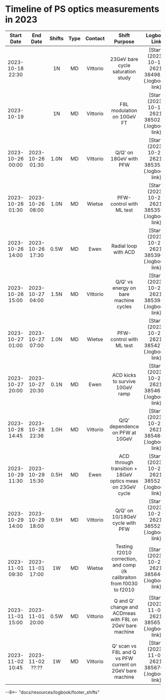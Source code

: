 # Timeline of PS optics measurements in 2023

<!--                                                                       Logbook Links: [LINK_NAME](date, logbook_id, event_id){.logbook-link} -->
|     Start Date   |     End Date     |  Shifts | Type | Contact  |                    Shift Purpose                          |                   Logbook Link                    |
|:----------------:|:----------------:|:-------:|:----:|:--------:|:---------------------------------------------------------:|:-------------------------------------------------:|
| 2023-10-18 22:30 |                  |    1N   |  MD  | Vittorio | 23GeV bare cycle saturation study                         | [Start](2023-10-18, 2621, 3849831){.logbook-link} |
|    2023-10-19    |                  |    1N   |  MD  | Vittorio |    F8L modulation on 10GeV FT                             | [Start](2023-10-19, 2621, 3850236){.logbook-link} |
| 2023-10-26 00:00 | 2023-10-26 01:30 |   1.0N  |  MD  | Vittorio | Q/Q' on 18GeV with PFW                                    | [Start](2023-10-26, 2621, 3853588){.logbook-link} |
| 2023-10-26 01:30 | 2023-10-26 08:00 |   1.0N  |  MD  | Wietse   | PFW-control with ML test                                  | [Start](2023-10-26, 2621, 3853593){.logbook-link} |
| 2023-10-26 14:00 | 2023-10-26 17:30 |   0.5W  |  MD  | Ewen     | Radial loop with ACD                                      | [Start](2023-10-26, 2621, 3853902){.logbook-link} |
| 2023-10-26 15:00 | 2023-10-27 04:00 |   1.5N  |  MD  | Vittorio | Q/Q' vs energy on bare machine cycles                     | [Start](2023-10-26, 2621, 3853981){.logbook-link} |
| 2023-10-27 01:00 | 2023-10-27 07:00 |   1.0N  |  MD  | Wietse   | PFW-control with ML test                                  | [Start](2023-10-27, 2621, 3854279){.logbook-link} |
| 2023-10-27 20:00 | 2023-10-27 20:30 |   0.1N  |  MD  | Ewen     | ACD kicks to survive 10GeV ramp                           | [Start](2023-10-27, 2621, 3854651){.logbook-link} |
| 2023-10-28 14:45 | 2023-10-28 22:36 |   1.0H  |  MD  | Vittorio | Q/Q' dependence on PFW at 10GeV                           | [Start](2023-10-28, 2621, 3854868){.logbook-link} |
| 2023-10-29 11:30 | 2023-10-29 15:30 |   0.5H  |  MD  | Ewen     | ACD through transition + 18GeV optics meas on 23GeV cycle | [Start](2023-10-29, 2621, 3855210){.logbook-link} |
| 2023-10-29 14:00 | 2023-10-29 18:00 |   0.5H  |  MD  | Vittorio | Q/Q' on 10/18GeV cycle with PFW                           | [Start](2023-10-29, 2621, 3855296){.logbook-link} |
| 2023-11-01 09:30 | 2023-11-01 17:00 |    1W   |  MD  | Wietse   | Testing f2010 correction, and comp i/k calibraiton from f0030 to f2010  | [Start](2023-10-29, 2621, 3856404){.logbook-link} |
| 2023-11-01 15:00 | 2023-11-01 20:00 |   0.5W  |  MD  | Vittorio | Q and Q' change and ACDmeas with F8L on 2GeV bare machine | [Start](2023-11-01, 2621, 3856527){.logbook-link} |
| 2023-11-02 10:45 | 2023-11-02 ??:?? |    1W   |  MD  | Vittorio | Q' scan vs F8L and Q vs PFW current on 2GeV bare machine  | [Start](2023-11-02, 2621, 3856705){.logbook-link} |


--8<-- "docs/resources/logbook/footer_shifts"
